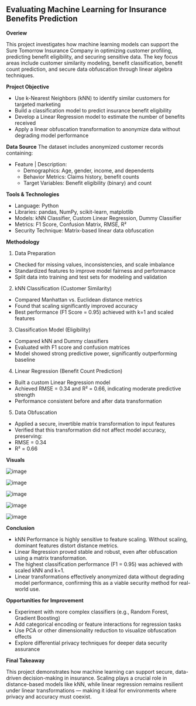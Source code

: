 ## Evaluating Machine Learning for Insurance Benefits Prediction

**Overiew**

This project investigates how machine learning models can support the Sure Tomorrow Insurance Company in optimizing customer profiling, predicting benefit eligibility, and securing sensitive data. The key focus areas include customer similarity modeling, benefit classification, benefit count prediction, and secure data obfuscation through linear algebra techniques.

**Project Objective**
- Use k-Nearest Neighbors (kNN) to identify similar customers for targeted marketing
- Build a classification model to predict insurance benefit eligibility
- Develop a Linear Regression model to estimate the number of benefits received
- Apply a linear obfuscation transformation to anonymize data without degrading model performance

**Data Source**
The dataset includes anonymized customer records containing:
- Feature |	Description:
    - Demographics:	Age, gender, income, and dependents
    - Behavior Metrics:	Claims history, benefit counts
    - Target Variables:	Benefit eligibility (binary) and count
 
**Tools & Technologies**
- Language: Python
- Libraries: pandas, NumPy, scikit-learn, matplotlib
- Models: kNN Classifier, Custom Linear Regression, Dummy Classifier
- Metrics: F1 Score, Confusion Matrix, RMSE, R²
- Security Technique: Matrix-based linear data obfuscation

**Methodology**
1. Data Preparation
- Checked for missing values, inconsistencies, and scale imbalance
- Standardized features to improve model fairness and performance
- Split data into training and test sets for modeling and validation
2. kNN Classification (Customer Similarity)
- Compared Manhattan vs. Euclidean distance metrics
- Found that scaling significantly improved accuracy
- Best performance (F1 Score = 0.95) achieved with k=1 and scaled features
3. Classification Model (Eligibility)
- Compared kNN and Dummy classifiers
- Evaluated with F1 score and confusion matrices
- Model showed strong predictive power, significantly outperforming baseline
4. Linear Regression (Benefit Count Prediction)
- Built a custom Linear Regression model
- Achieved RMSE = 0.34 and R² = 0.66, indicating moderate predictive strength
- Performance consistent before and after data transformation
5. Data Obfuscation
- Applied a secure, invertible matrix transformation to input features
- Verified that this transformation did not affect model accuracy, preserving:
- RMSE = 0.34
- R² = 0.66

**Visuals**

![image](https://github.com/user-attachments/assets/5ab9a99d-edb0-4661-b85d-736d593a73d5)

![image](https://github.com/user-attachments/assets/2813c767-84e9-4d4c-8c6f-ec08f10b475d)

![image](https://github.com/user-attachments/assets/5fc8e734-8fea-4c71-8bbe-9b545ad192b6)

![image](https://github.com/user-attachments/assets/295e52e0-0af8-4a55-8be0-b75ac2e5bb84)

![image](https://github.com/user-attachments/assets/0a06d090-4081-4fde-8aa8-e5fa56cd83ef)

**Conclusion**
- kNN Performance is highly sensitive to feature scaling. Without scaling, dominant features distort distance metrics.
- Linear Regression proved stable and robust, even after obfuscation using a matrix transformation.
- The highest classification performance (F1 = 0.95) was achieved with scaled kNN and k=1.
- Linear transformations effectively anonymized data without degrading model performance, confirming this as a viable security method for real-world use.

**Opportunities for Improvement**
- Experiment with more complex classifiers (e.g., Random Forest, Gradient Boosting)
- Add categorical encoding or feature interactions for regression tasks
- Use PCA or other dimensionality reduction to visualize obfuscation effects
- Explore differential privacy techniques for deeper data security assurance

**Final Takeaway**

This project demonstrates how machine learning can support secure, data-driven decision-making in insurance. Scaling plays a crucial role in distance-based models like kNN, while linear regression remains resilient under linear transformations — making it ideal for environments where privacy and accuracy must coexist.
